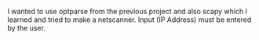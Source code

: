   I wanted to use optparse from the previous project and also scapy which I learned and tried to make a netscanner. Input (IP Address) must be entered by the user.
